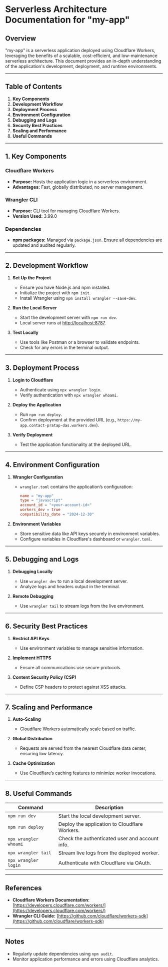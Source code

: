 # Serverless Architecture Documentation for "my-app"

## Overview
"my-app" is a serverless application deployed using Cloudflare Workers, leveraging the benefits of a scalable, cost-efficient, and low-maintenance serverless architecture. This document provides an in-depth understanding of the application's development, deployment, and runtime environments.

---

## Table of Contents
1. **Key Components**
2. **Development Workflow**
3. **Deployment Process**
4. **Environment Configuration**
5. **Debugging and Logs**
6. **Security Best Practices**
7. **Scaling and Performance**
8. **Useful Commands**

---

## 1. Key Components

### Cloudflare Workers
- **Purpose:** Hosts the application logic in a serverless environment.
- **Advantages:** Fast, globally distributed, no server management.

### Wrangler CLI
- **Purpose:** CLI tool for managing Cloudflare Workers.
- **Version Used:** 3.99.0

### Dependencies
- **npm packages:** Managed via `package.json`. Ensure all dependencies are updated and audited regularly.

---

## 2. Development Workflow

1. **Set Up the Project**
   - Ensure you have Node.js and npm installed.
   - Initialize the project with `npm init`.
   - Install Wrangler using `npm install wrangler --save-dev`.

2. **Run the Local Server**
   - Start the development server with `npm run dev`.
   - Local server runs at [http://localhost:8787](http://localhost:8787).

3. **Test Locally**
   - Use tools like Postman or a browser to validate endpoints.
   - Check for any errors in the terminal output.

---

## 3. Deployment Process

1. **Login to Cloudflare**
   - Authenticate using `npx wrangler login`.
   - Verify authentication with `npx wrangler whoami`.

2. **Deploy the Application**
   - Run `npm run deploy`.
   - Confirm deployment at the provided URL (e.g., `https://my-app.contact-pratap-das.workers.dev`).

3. **Verify Deployment**
   - Test the application functionality at the deployed URL.

---

## 4. Environment Configuration

1. **Wrangler Configuration**
   - `wrangler.toml` contains the application’s configuration:
     ```toml
     name = "my-app"
     type = "javascript"
     account_id = "<your-account-id>"
     workers_dev = true
     compatibility_date = "2024-12-30"
     ```

2. **Environment Variables**
   - Store sensitive data like API keys securely in environment variables.
   - Configure variables in Cloudflare's dashboard or `wrangler.toml`.

---

## 5. Debugging and Logs

1. **Debugging Locally**
   - Use `wrangler dev` to run a local development server.
   - Analyze logs and headers output in the terminal.

2. **Remote Debugging**
   - Use `wrangler tail` to stream logs from the live environment.

---

## 6. Security Best Practices

1. **Restrict API Keys**
   - Use environment variables to manage sensitive information.

2. **Implement HTTPS**
   - Ensure all communications use secure protocols.

3. **Content Security Policy (CSP)**
   - Define CSP headers to protect against XSS attacks.

---

## 7. Scaling and Performance

1. **Auto-Scaling**
   - Cloudflare Workers automatically scale based on traffic.

2. **Global Distribution**
   - Requests are served from the nearest Cloudflare data center, ensuring low latency.

3. **Cache Optimization**
   - Use Cloudflare’s caching features to minimize worker invocations.

---

## 8. Useful Commands

| Command                        | Description                                      |
|--------------------------------|--------------------------------------------------|
| `npm run dev`                  | Start the local development server.             |
| `npm run deploy`               | Deploy the application to Cloudflare Workers.   |
| `npx wrangler whoami`          | Check the authenticated user and account info.  |
| `npx wrangler tail`            | Stream live logs from the deployed worker.      |
| `npx wrangler login`           | Authenticate with Cloudflare via OAuth.         |

---

## References
- **Cloudflare Workers Documentation:** [https://developers.cloudflare.com/workers/](https://developers.cloudflare.com/workers/)
- **Wrangler CLI Guide:** [https://github.com/cloudflare/workers-sdk](https://github.com/cloudflare/workers-sdk)

---

## Notes
- Regularly update dependencies using `npm audit`.
- Monitor application performance and errors using Cloudflare analytics.

